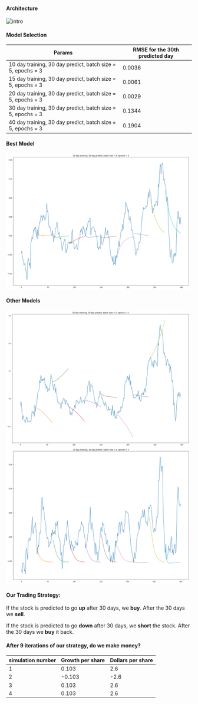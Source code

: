 #### Architecture

<img alt="intro" src="figs/arch.png" width='500'>


#### Model Selection
|Params|RMSE for the 30th predicted day|
|----|----|
|10 day training, 30 day predict, batch size = 5, epochs = 3|0.0036|
|15 day training, 30 day predict, batch size = 5, epochs = 3|0.0061|
|20 day training, 30 day predict, batch size = 5, epochs = 3| 0.0029|
|30 day training, 30 day predict, batch size = 5, epochs = 3| 0.1344|
|40 day training, 30 day predict, batch size = 5, epochs = 3| 0.1904|

#### Best Model
<img alt="intro" src="figs/fig_use.png" width='500'>



#### Other Models

<img alt="intro" src="figs/fig_2.png" width='500'>

<img alt="intro" src="figs/fig_5.png" width='500'>



#### Our Trading Strategy:
If the stock is predicted to go **up** after 30 days, we **buy**.
After the 30 days we **sell**.

If the stock is predicted to go **down** after 30 days, we **short** the stock.
After the 30 days we **buy** it back.

#### After 9 iterations of our strategy, do we make money?
|simulation number| Growth per share| Dollars per share|
|--|--| ---|
|1|0.103| 2.6|
|2|-0.103| -2.6|
|3|0.103| 2.6|
|4|0.103| 2.6|
